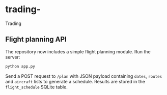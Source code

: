 # trading-

Trading

## Flight planning API

The repository now includes a simple flight planning module. Run the server:

```bash
python app.py
```

Send a POST request to `/plan` with JSON payload containing `dates`, `routes`
and `aircraft` lists to generate a schedule. Results are stored in the
`flight_schedule` SQLite table.
